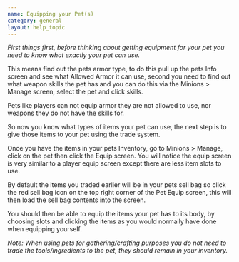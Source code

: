 ```yaml
---
name: Equipping your Pet(s)
category: general
layout: help_topic
---
```

_First things first, before thinking about getting equipment for your pet you need to know what exactly your pet can use._

This means find out the pets armor type, to do this pull up the pets Info screen and see what Allowed Armor it can use, second you need to find out what weapon skills the pet has and you can do this via the Minions > Manage screen, select the pet and click skills.

Pets like players can not equip armor they are not allowed to use, nor weapons they do not have the skills for.

So now you know what types of items your pet can use, the next step is to give those items to your pet using the trade system.

Once you have the items in your pets Inventory, go to Minions > Manage, click on the pet then click the Equip screen. You will notice the equip screen is very similar to a player equip screen except there are less item slots to use.

By default the items you traded earlier will be in your pets sell bag so click the red sell bag icon on the top right corner of the Pet Equip screen, this will then load the sell bag contents into the screen.

You should then be able to equip the items your pet has to its body, by choosing slots and clicking the items as you would normally have done when equipping yourself.

_Note: When using pets for gathering/crafting purposes you do not need to trade the tools/ingredients to the pet, they should remain in your inventory._